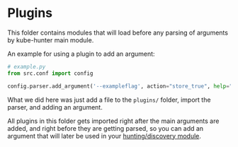 # Plugins

This folder contains modules that will load before any parsing of arguments by kube-hunter main module.

An example for using a plugin to add an argument:
```python
# example.py
from src.conf import config

config.parser.add_argument('--exampleflag', action="store_true", help="enables active hunting")
```
What we did here was just add a file to the `plugins/` folder, import the parser, and adding an argument.

All plugins in this folder gets imported right after the main arguments are added, and right before they are getting parsed, so you can add an argument that will later be used in your [hunting/discovery module](../src/README.md).

